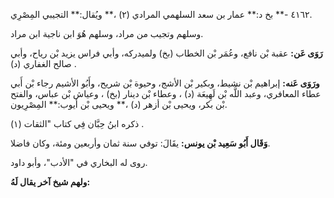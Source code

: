 ٤١٦٢ -** بخ د:** عمار بن سعد السلهمي المرادي (٢) ،** ويُقال:** التجيبي المِصْرِي.

وسلهم وتجيب من مراد، وسلهم هُوَ ابن ناجية ابن مراد.

**رَوَى عَن:** عقبة بْن نافع، وعُمَر بْن الخطاب (بخ) ولميدركه، وأبي فراس يزيد بْن رياح، وأبي صالح الغفاري (د) .

**ورَوَى عَنه:** إبراهيم بْن نشيط، وبكير بْن الأشج، وحيوة بْن شريح، وأَبُو الأشيم رجاء بْن أَبي عطاء المعافري، وعبد اللَّه بْن لَهِيعَة (د) ، وعطاء بْن دينار (بخ) ، وعياش بْن عباس، والفتح بْن بكر، ويحيى بْن أزهر (د) ،** ويحيى بْن أيوب:** المِصْرِيون.

ذكره ابنُ حِبَّان فِي كتاب "الثقات (١) .

**وَقَال أَبُو سَعِيد بْن يونس:** يقَالَ: توفي سنة ثمان وأربعين ومئة، وكان فاضلا.

روى له البخاري في "الأدب"، وأبو داود.

**ولهم شيخ آخر يقال لَهُ:**